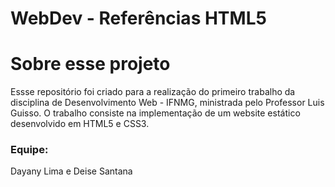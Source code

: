 # WebDev - Referências HTML5
# Sobre esse projeto
Essse repositório foi criado para a realização do primeiro trabalho da disciplina de 
Desenvolvimento Web - IFNMG, ministrada pelo Professor Luis Guisso. O trabalho consiste
na implementação de um website estático desenvolvido em HTML5 e CSS3.

### Equipe: 
Dayany Lima e Deise Santana
